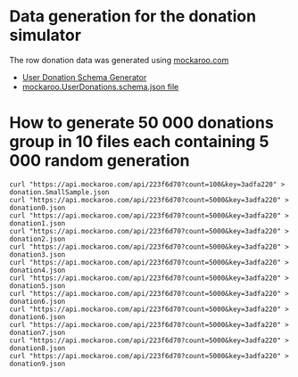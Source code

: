 # Data generation for the donation simulator

The row donation data was generated using [mockaroo.com](https://mockaroo.com)

- [User Donation Schema Generator](https://mockaroo.com/schemas/173907)
- [mockaroo.UserDonations.schema.json file](./mockaroo.UserDonations.schema.json)

# How to generate 50 000 donations group in 10 files each containing 5 000 random generation
```
curl "https://api.mockaroo.com/api/223f6d70?count=100&key=3adfa220" > donation.SmallSample.json
curl "https://api.mockaroo.com/api/223f6d70?count=5000&key=3adfa220" > donation0.json
curl "https://api.mockaroo.com/api/223f6d70?count=5000&key=3adfa220" > donation1.json
curl "https://api.mockaroo.com/api/223f6d70?count=5000&key=3adfa220" > donation2.json
curl "https://api.mockaroo.com/api/223f6d70?count=5000&key=3adfa220" > donation3.json
curl "https://api.mockaroo.com/api/223f6d70?count=5000&key=3adfa220" > donation4.json
curl "https://api.mockaroo.com/api/223f6d70?count=5000&key=3adfa220" > donation5.json
curl "https://api.mockaroo.com/api/223f6d70?count=5000&key=3adfa220" > donation6.json
curl "https://api.mockaroo.com/api/223f6d70?count=5000&key=3adfa220" > donation6.json
curl "https://api.mockaroo.com/api/223f6d70?count=5000&key=3adfa220" > donation7.json
curl "https://api.mockaroo.com/api/223f6d70?count=5000&key=3adfa220" > donation8.json
curl "https://api.mockaroo.com/api/223f6d70?count=5000&key=3adfa220" > donation9.json

```

